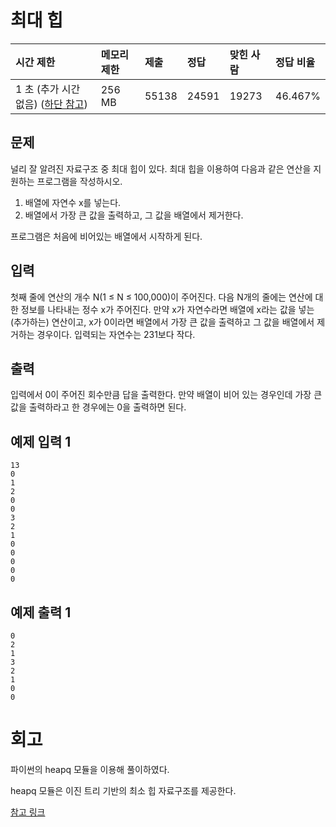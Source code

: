 # 최대 힙 

| 시간 제한                                                    | 메모리 제한 | 제출  | 정답  | 맞힌 사람 | 정답 비율 |
| :----------------------------------------------------------- | :---------- | :---- | :---- | :-------- | :-------- |
| 1 초 (추가 시간 없음) ([하단 참고](https://www.acmicpc.net/problem/11279#)) | 256 MB      | 55138 | 24591 | 19273     | 46.467%   |

## 문제

널리 잘 알려진 자료구조 중 최대 힙이 있다. 최대 힙을 이용하여 다음과 같은 연산을 지원하는 프로그램을 작성하시오.

1. 배열에 자연수 x를 넣는다.
2. 배열에서 가장 큰 값을 출력하고, 그 값을 배열에서 제거한다.

프로그램은 처음에 비어있는 배열에서 시작하게 된다.

## 입력

첫째 줄에 연산의 개수 N(1 ≤ N ≤ 100,000)이 주어진다. 다음 N개의 줄에는 연산에 대한 정보를 나타내는 정수 x가 주어진다. 만약 x가 자연수라면 배열에 x라는 값을 넣는(추가하는) 연산이고, x가 0이라면 배열에서 가장 큰 값을 출력하고 그 값을 배열에서 제거하는 경우이다. 입력되는 자연수는 231보다 작다.

## 출력

입력에서 0이 주어진 회수만큼 답을 출력한다. 만약 배열이 비어 있는 경우인데 가장 큰 값을 출력하라고 한 경우에는 0을 출력하면 된다.

## 예제 입력 1 

```
13
0
1
2
0
0
3
2
1
0
0
0
0
0
```

## 예제 출력 1 

```
0
2
1
3
2
1
0
0
```

# 회고

파이썬의 heapq 모듈을 이용해 풀이하였다.

heapq 모듈은 이진 트리 기반의 최소 힙 자료구조를 제공한다.

[참고 링크](https://www.daleseo.com/python-heapq/)